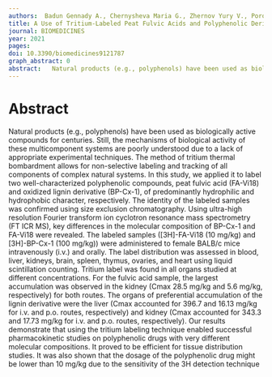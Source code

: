 ```yaml
---
authors:  Badun Gennady A., Chernysheva Maria G., Zhernov Yury V., Poroshina Alina S., Smirnov Valery V., Pigarev Sergey E., Mikhnevich Tatiana A., Volkov Dmitry S., Perminova Irina V., Fedoros Elena I.
title: A Use of Tritium-Labeled Peat Fulvic Acids and Polyphenolic Derivatives for Designing Pharmacokinetic Experiments on Mice
journal: BIOMEDICINES
year: 2021
pages:  
doi: 10.3390/biomedicines9121787
graph_abstract: 0
abstract:   Natural products (e.g., polyphenols) have been used as biologically active compounds for centuries. Still, the mechanisms of biological activity of these multicomponent systems are poorly understood due to a lack of appropriate experimental techniques. The method of tritium thermal bombardment allows for non-selective labeling and tracking of all components of complex natural systems. In this study, we applied it to label two well-characterized polyphenolic compounds, peat fulvic acid (FA-Vi18) and oxidized lignin derivative (BP-Cx-1), of predominantly hydrophilic and hydrophobic character, respectively. The identity of the labeled samples was confirmed using size exclusion chromatography. Using ultra-high resolution Fourier transform ion cyclotron resonance mass spectrometry (FT ICR MS), key differences in the molecular composition of BP-Cx-1 and FA-Vi18 were revealed. The labeled samples ([3H]-FA-Vi18 (10 mg/kg) and [3H]-BP-Cx-1 (100 mg/kg)) were administered to female BALB/c mice intravenously (i.v.) and orally. The label distribution was assessed in blood, liver, kidneys, brain, spleen, thymus, ovaries, and heart using liquid scintillation counting. Tritium label was found in all organs studied at different concentrations. For the fulvic acid sample, the largest accumulation was observed in the kidney (Cmax 28.5 mg/kg and 5.6 mg/kg, respectively) for both routes. The organs of preferential accumulation of the lignin derivative were the liver (Cmax accounted for 396.7 and 16.13 mg/kg for i.v. and p.o. routes, respectively) and kidney (Cmax accounted for 343.3 and 17.73 mg/kg for i.v. and p.o. routes, respectively). Our results demonstrate that using the tritium labeling technique enabled successful pharmacokinetic studies on polyphenolic drugs with very different molecular compositions. It proved to be efficient for tissue distribution studies. It was also shown that the dosage of the polyphenolic drug might be lower than 10 mg/kg due to the sensitivity of the 3H detection technique
---
```



# Abstract

 Natural products (e.g., polyphenols) have been used as biologically active compounds for centuries. Still, the mechanisms of biological activity of these multicomponent systems are poorly understood due to a lack of appropriate experimental techniques. The method of tritium thermal bombardment allows for non-selective labeling and tracking of all components of complex natural systems. In this study, we applied it to label two well-characterized polyphenolic compounds, peat fulvic acid (FA-Vi18) and oxidized lignin derivative (BP-Cx-1), of predominantly hydrophilic and hydrophobic character, respectively. The identity of the labeled samples was confirmed using size exclusion chromatography. Using ultra-high resolution Fourier transform ion cyclotron resonance mass spectrometry (FT ICR MS), key differences in the molecular composition of BP-Cx-1 and FA-Vi18 were revealed. The labeled samples ([3H]-FA-Vi18 (10 mg/kg) and [3H]-BP-Cx-1 (100 mg/kg)) were administered to female BALB/c mice intravenously (i.v.) and orally. The label distribution was assessed in blood, liver, kidneys, brain, spleen, thymus, ovaries, and heart using liquid scintillation counting. Tritium label was found in all organs studied at different concentrations. For the fulvic acid sample, the largest accumulation was observed in the kidney (Cmax 28.5 mg/kg and 5.6 mg/kg, respectively) for both routes. The organs of preferential accumulation of the lignin derivative were the liver (Cmax accounted for 396.7 and 16.13 mg/kg for i.v. and p.o. routes, respectively) and kidney (Cmax accounted for 343.3 and 17.73 mg/kg for i.v. and p.o. routes, respectively). Our results demonstrate that using the tritium labeling technique enabled successful pharmacokinetic studies on polyphenolic drugs with very different molecular compositions. It proved to be efficient for tissue distribution studies. It was also shown that the dosage of the polyphenolic drug might be lower than 10 mg/kg due to the sensitivity of the 3H detection technique